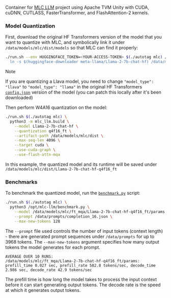 
Container for [MLC LLM](https://github.com/mlc-ai/mlc-llm) project using Apache TVM Unity with CUDA, cuDNN, CUTLASS, FasterTransformer, and FlashAttention-2 kernels.

### Model Quantization

First, download the original HF Transformers version of the model that you want to quantize with MLC, and symbolically link it under `/data/models/mlc/dist/models` so that MLC can find it properly:

```bash
./run.sh --env HUGGINGFACE_TOKEN=<YOUR-ACCESS-TOKEN> $(./autotag mlc) /bin/bash -c '\
  ln -s $(huggingface-downloader meta-llama/Llama-2-7b-chat-hf) /data/models/mlc/dist/models/Llama-2-7b-chat-hf'
```

> [!NOTE]  
> If you are quantizing a Llava model, you need to change `"model_type": "llava"` to `"model_type": "llama"` in the original HF Transformers [`config.json`](https://huggingface.co/liuhaotian/llava-v1.5-7b/blob/main/config.json) version of the model (you can patch this locally after it's been downloaded)

Then perform W4A16 quantization on the model:

```bash
./run.sh $(./autotag mlc) \
  python3 -m mlc_llm.build \
    --model Llama-2-7b-chat-hf \
    --quantization q4f16_ft \
    --artifact-path /data/models/mlc/dist \
    --max-seq-len 4096 \
    --target cuda \
    --use-cuda-graph \
    --use-flash-attn-mqa
```

In this example, the quantized model and its runtime will be saved under `/data/models/mlc/dist/Llama-2-7b-chat-hf-q4f16_ft`

### Benchmarks

To benchmark the quantized model, run the [`benchmark.py`](benchmark.py) script:

```bash
./run.sh $(./autotag mlc) \
  python3 /opt/mlc-llm/benchmark.py \
    --model /data/models/mlc/ft_mqa/Llama-2-7b-chat-hf-q4f16_ft/params \
    --prompt /data/prompts/completion_16.json \
    --max-new-tokens 128
```

The `--prompt` file used controls the number of input tokens (context length) - there are generated prompt sequences under `/data/prompts` for up to 3968 tokens.  The `--max-new-tokens` argument specifies how many output tokens the model generates for each prompt.

```
AVERAGE OVER 10 RUNS:
/data/models/mlc/ft_mqa/Llama-2-7b-chat-hf-q4f16_ft/params:  prefill_time 0.027 sec, prefill_rate 582.8 tokens/sec, decode_time 2.986 sec, decode_rate 42.9 tokens/sec
```

The prefill time is how long the model takes to process the input context before it can start generating output tokens.  The decode rate is the speed at which it generates output tokens.